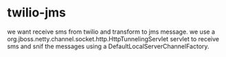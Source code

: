 twilio-jms
==========

we want receive sms from twilio and transform to jms message. we use a org.jboss.netty.channel.socket.http.HttpTunnelingServlet servlet to receive sms and snif the messages using a DefaultLocalServerChannelFactory.
